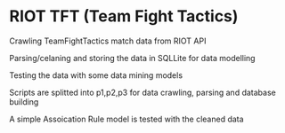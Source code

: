 # RIOT TFT (Team Fight Tactics)


Crawling TeamFightTactics match data from RIOT API

Parsing/celaning and storing the data in SQLLite for data modelling

Testing the data with some data mining models

Scripts are splitted into p1,p2,p3 for data crawling, parsing and database building

A simple Assoication Rule model is tested with the cleaned data

